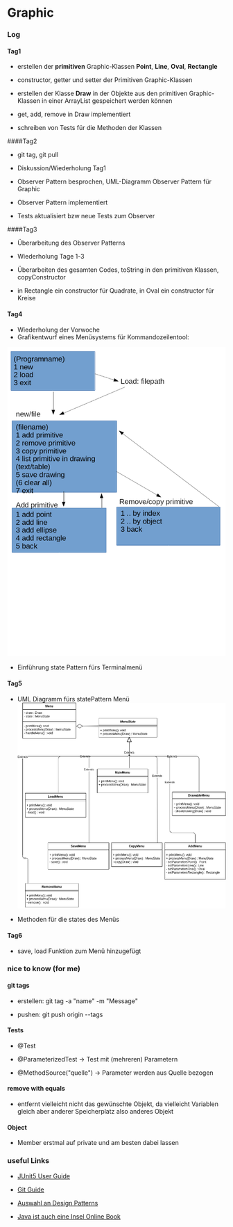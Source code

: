

# Graphic


### Log
#### Tag1
- erstellen der **primitiven** Graphic-Klassen **Point**, **Line**, **Oval**, **Rectangle**

- constructor, getter und setter der Primitiven Graphic-Klassen


- erstellen der Klasse **Draw** in der Objekte aus den primitiven Graphic-Klassen in einer ArrayList gespeichert werden 
können

- get, add, remove in Draw implementiert

- schreiben von Tests für die Methoden der Klassen

####Tag2
- git tag, git pull

- Diskussion/Wiederholung Tag1

- Observer Pattern besprochen, UML-Diagramm Observer Pattern für Graphic

- Observer Pattern implementiert

- Tests aktualisiert bzw neue Tests zum Observer

####Tag3
- Überarbeitung des Observer Patterns

- Wiederholung Tage 1-3

- Überarbeiten des gesamten Codes, toString in den primitiven Klassen, copyConstructor

- in Rectangle ein constructor für Quadrate, in Oval ein constructor für Kreise


#### Tag4

- Wiederholung der Vorwoche
- Grafikentwurf eines Menüsystems für Kommandozeilentool:

![Menue](images/terminalMenue.png "Terminalmenu")

- Einführung state Pattern fürs Terminalmenü

#### Tag5

- UML Diagramm fürs statePattern Menü
![UMLMenu](images/umlmenu.png)

- Methoden für die states des Menüs

#### Tag6

- save, load Funktion zum Menü hinzugefügt


### nice to know (for me)
#### git tags

- erstellen: git tag -a "name" -m "Message"

- pushen:    git push origin --tags


#### Tests
- @Test

- @ParameterizedTest          -> Test mit (mehreren) Parametern

- @MethodSource("quelle")     -> Parameter werden aus Quelle bezogen

#### remove with equals
- entfernt vielleicht nicht das gewünschte Objekt, 
da vielleicht Variablen gleich aber anderer Speicherplatz also anderes Objekt




#### Object

- Member erstmal auf private und am besten dabei lassen

### useful Links

- [JUnit5 User Guide](https://junit.org/junit5/docs/current/user-guide/)

- [Git Guide](https://git-scm.com/book/de/v2)

- [Auswahl an Design Patterns](https://www.philipphauer.de/study/se/design-pattern.php)

- [Java ist auch eine Insel Online Book](http://openbook.rheinwerk-verlag.de/javainsel9/)